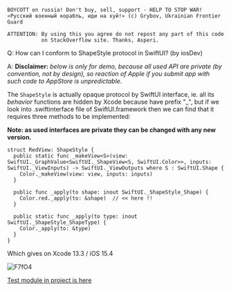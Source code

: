 ```
BOYCOTT on russia! Don't buy, sell, support - HELP TO STOP WAR!
«Русский военный корабль, иди на хуй!» (c) Grybov, Ukrainian Frontier Guard

ATTENTION: By using this you agree do not repost any part of this code
           on StackOverflow site. Thanks, Asperi.
```

Q: How can I conform to ShapeStyle protocol in SwiftUI? (by iosDev)

A: **Disclaimer:** *below is only for demo, because all used API are private (by convention, not by design), so reaction of Apple if you submit app with such code to AppStore is unpredictable.*

The `ShapeStyle` is actually opaque protocol by SwiftUI interface, ie. all its *behavior* functions are hidden by Xcode because have prefix "_", but if we look into .swiftinterface file of SwiftUI.framework then we can find that it requires three methods to be implemented:

**Note: as used interfaces are private they can be changed with any new version.**

```
struct RedView: ShapeStyle {
  public static func _makeView<S>(view: SwiftUI._GraphValue<SwiftUI._ShapeView<S, SwiftUI.Color>>, inputs: SwiftUI._ViewInputs) -> SwiftUI._ViewOutputs where S : SwiftUI.Shape {
	Color._makeView(view: view, inputs: inputs)
  }

  public func _apply(to shape: inout SwiftUI._ShapeStyle_Shape) {
	Color.red._apply(to: &shape)  // << here !!
  }

  public static func _apply(to type: inout SwiftUI._ShapeStyle_ShapeType) {
	Color._apply(to: &type)
  }
}
```

Which gives on Xcode 13.3 / iOS 15.4

![F7fO4](https://user-images.githubusercontent.com/62171579/165888697-38effbf9-0f5d-41f7-895a-2e44990faba0.png)

[Test module in project is here](https://github.com/Asperi-Demo/4SwiftUI/blob/master/PlayOn_iOS/PlayOn_iOS/Findings/TestCustomShapeStyle.swift)
